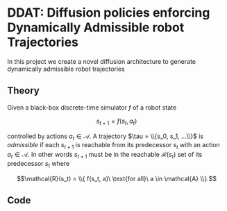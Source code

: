 # DDAT: Diffusion policies enforcing Dynamically Admissible robot Trajectories

In this project we create a novel diffusion architecture to generate dynamically admissible robot trajectories

## Theory

Given a black-box discrete-time simulator $f$ of a robot state 

$$s_{t+1} = f(s_t, a_t)$$

controlled by actions $a_t \in \mathcal A$.
A trajectory $\tau = \\{s_0, s_1, ...\\}$ is <em>admissible</em> if each $s_{t+1}$ is reachable from its predecessor $s_t$ with an action $a_t \in \mathcal{A}$. In other words $s_{t+1}$ must be in the reachable $\mathcal{R}(s_t)$ set of its predecessor $s_t$ where

$$\mathcal{R}(s_t) = \\{ f(s_t, a)\ \text{for all}\ a \in \mathcal{A} \\}.$$


## Code

